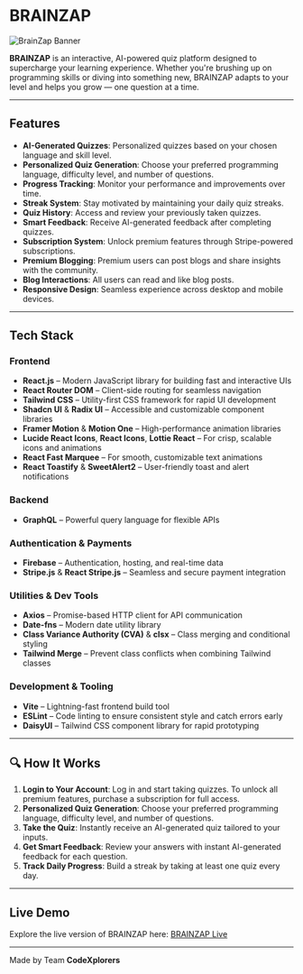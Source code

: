 # BRAINZAP

![BrainZap Banner](https://i.ibb.co.com/1YrKCG4Q/quiz-result.png)

**BRAINZAP** is an interactive, AI-powered quiz platform designed to supercharge your learning experience. Whether you're brushing up on programming skills or diving into something new, BRAINZAP adapts to your level and helps you grow — one question at a time.

---

## Features

- **AI-Generated Quizzes**: Personalized quizzes based on your chosen language and skill level.
- **Personalized Quiz Generation**: Choose your preferred programming language, difficulty level, and number of questions.
- **Progress Tracking**: Monitor your performance and improvements over time.
- **Streak System**: Stay motivated by maintaining your daily quiz streaks.
- **Quiz History**: Access and review your previously taken quizzes.
- **Smart Feedback**: Receive AI-generated feedback after completing quizzes.
- **Subscription System**: Unlock premium features through Stripe-powered subscriptions.
- **Premium Blogging**: Premium users can post blogs and share insights with the community.
- **Blog Interactions**: All users can read and like blog posts.
- **Responsive Design**: Seamless experience across desktop and mobile devices.

---

## Tech Stack

### Frontend

- **React.js** – Modern JavaScript library for building fast and interactive UIs
- **React Router DOM** – Client-side routing for seamless navigation
- **Tailwind CSS** – Utility-first CSS framework for rapid UI development
- **Shadcn UI** & **Radix UI** – Accessible and customizable component libraries
- **Framer Motion** & **Motion One** – High-performance animation libraries
- **Lucide React Icons**, **React Icons**, **Lottie React** – For crisp, scalable icons and animations
- **React Fast Marquee** – For smooth, customizable text animations
- **React Toastify** & **SweetAlert2** – User-friendly toast and alert notifications

### Backend

- **GraphQL** – Powerful query language for flexible APIs

### Authentication & Payments

- **Firebase** – Authentication, hosting, and real-time data
- **Stripe.js** & **React Stripe.js** – Seamless and secure payment integration

### Utilities & Dev Tools

- **Axios** – Promise-based HTTP client for API communication
- **Date-fns** – Modern date utility library
- **Class Variance Authority (CVA)** & **clsx** – Class merging and conditional styling
- **Tailwind Merge** – Prevent class conflicts when combining Tailwind classes

### Development & Tooling

- **Vite** – Lightning-fast frontend build tool
- **ESLint** – Code linting to ensure consistent style and catch errors early
- **DaisyUI** – Tailwind CSS component library for rapid prototyping

---

## 🔍 How It Works

1. **Login to Your Account**: Log in and start taking quizzes. To unlock all premium features, purchase a subscription for full access.
2. **Personalized Quiz Generation**: Choose your preferred programming language, difficulty level, and number of questions.
3. **Take the Quiz**: Instantly receive an AI-generated quiz tailored to your inputs.
4. **Get Smart Feedback**: Review your answers with instant AI-generated feedback for each question.
5. **Track Daily Progress**: Build a streak by taking at least one quiz every day.

---

## Live Demo

Explore the live version of BRAINZAP here: [BRAINZAP Live](https://brain-zap-99226.web.app/)

---

Made by Team **CodeXplorers**
